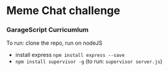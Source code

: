 # Meme Chat challenge

### GarageScript Curricumlum

To run: clone the repo, run on nodeJS
* install express `npm install express --save`
* `npm install supervisor -g` (to run: `supervisor server.js`)
